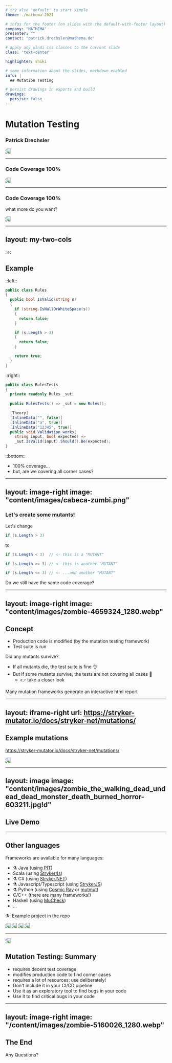 ```yaml
---
# try also 'default' to start simple
theme: ./mathema-2021

# infos for the footer (on slides with the default-with-footer layout)
company: "MATHEMA"
presenter: ""
contact: "patrick.drechsler@mathema.de"

# apply any windi css classes to the current slide
class: 'text-center'

highlighter: shiki

# some information about the slides, markdown enabled
info: |
  ## Mutation Testing

# persist drawings in exports and build
drawings:
  persist: false
---
```


# Mutation Testing

### Patrick Drechsler

<img src="content/images/Male-Zombie.png" class="absolute top-45 left-0 h-2/3 rounded" />

---

### Code Coverage 100%


<img src="content/images/screenshot-code-coverage-example.png" />

---

### Code Coverage 100%

what more do you want?

<img src="content/images/screenshot-code-coverage-100percent.png" class="absolute top-35 left-80 h-2/3 rounded" />


---
layout: my-two-cols
---

::top::

## Example

::left::

```csharp
public class Rules
{
  public bool IsValid(string s)
  {
    if (string.IsNullOrWhiteSpace(s))
    {
      return false;
    }

    if (s.Length > 3)
    {
      return false;
    }

    return true;
  }
}
```

::right::

```csharp
public class RulesTests
{
  private readonly Rules _sut;
  
  public RulesTests() => _sut = new Rules();

  [Theory]
  [InlineData("", false)]
  [InlineData("a", true)]
  [InlineData("12345", true)]  
  public void Validation_works(
    string input, bool expected) => 
    _sut.IsValid(input).Should().Be(expected);
}
```

::bottom::

- 100% coverage...
- but, are we covering all corner cases?

---
layout: image-right
image: "content/images/cabeca-zumbi.png"
---

### Let's create some mutants!

Let's change

```csharp
if (s.Length > 3)
```

to

```csharp
if (s.Length < 3)  // <- this is a "MUTANT"
```

```csharp
if (s.Length >= 3) // <- this is another "MUTANT"
```


```csharp
if (s.Length <= 3) // <- ...and another "MUTANT"
```

Do we still have the same code coverage?


---
layout: image-right
image: "content/images/zombie-4659324_1280.webp"
---

## Concept

- Production code is modified (by the mutation testing framework)
- Test suite is run

Did any mutants survive?

- If all mutants die, the test suite is fine 👌
- But if some mutants survive, the tests are not covering all cases 👀
  - 👉 take a closer look

Many mutation frameworks generate an interactive html report

---
layout: iframe-right
url: https://stryker-mutator.io/docs/stryker-net/mutations/
---

## Example mutations

https://stryker-mutator.io/docs/stryker-net/mutations/

<img src="/content/images/screenshot-stryker-mutations.png" class="absolute top-40 left-50 h-2/3 rounded" />

---
layout: image
image: "content/images/zombie_the_walking_dead_undead_dead_monster_death_burned_horror-603211.jpg!d"
---

## Live Demo

---

## Other languages

Frameworks are available for many languages:

- ⚗️ Java (using [PIT](https://pitest.org/))
- Scala (using [Stryker4s](https://stryker-mutator.io/docs/stryker4s/getting-started/))
- ⚗️ C# (using [Stryker.NET](https://stryker-mutator.io/docs/stryker-net/introduction/))
- ⚗️ Javascript/Typescript (using [StrykerJS](https://stryker-mutator.io/docs/stryker-js/introduction/))
- ⚗️ Python (using [Cosmic Ray](https://cosmic-ray.readthedocs.io/) or [mutmut](https://mutmut.readthedocs.io/))
- C/C++ (there are many frameworks!)
- Haskell (using [MuCheck](https://hackage.haskell.org/package/MuCheck))
- ...

⚗️: Example project in the repo

<img src="/content/images/screenshot-pit.png" class="absolute top-5 left-120 w-1/4 rounded" />
<img src="/content/images/screenshot-stryker.png" class="absolute top-30 left-130 w-1/4 rounded" />
<img src="/content/images/screenshot-mutmut.png" class="absolute top-85 left-140 w-1/4 rounded" />
<img src="/content/images/screenshot-mucheck.png" class="absolute top-95 left-150 w-1/4 rounded" />

---

<img src="/content/images/mutant.svg" class="absolute top-45 left-120 w-1/2 rounded" />

## Mutation Testing: Summary

- requires decent test coverage
- modifies production code to find corner cases
- requires a lot of resources: use deliberately!
- Don't include it in your CI/CD pipeline
- Use it as an exploratory tool to find bugs in your code
- Use it to find critical bugs in your code

<!-- horizontal flip of image -->
<style>
  img {
    -webkit-transform: scaleX(-1);
    transform: scaleX(-1);
  }
</style>

---
layout: image-right
image: "/content/images/zombie-5160026_1280.webp"
---

## The End

Any Questions?